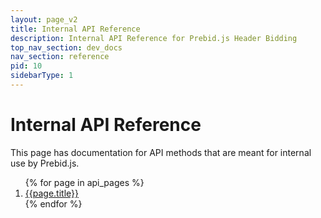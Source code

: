 ```yaml
---
layout: page_v2
title: Internal API Reference
description: Internal API Reference for Prebid.js Header Bidding
top_nav_section: dev_docs
nav_section: reference
pid: 10
sidebarType: 1
---
```


# Internal API Reference

This page has documentation for API methods that are meant for internal use by Prebid.js.

<ol>
{% for page in api_pages %}
<li><a href="/{{ page.path | replace: '.md', '.html'}}">{{page.title}}</a></li>
{% endfor %}
</ol>
